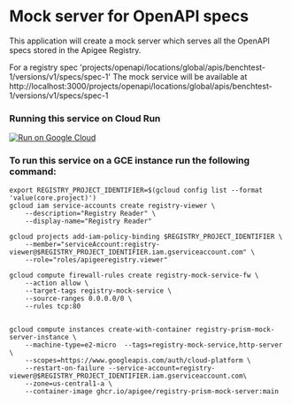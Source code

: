 # Mock server for OpenAPI specs

This application will create a mock server which serves all the OpenAPI specs
stored in the Apigee Registry.

For a registry spec 'projects/openapi/locations/global/apis/benchtest-1/versions/v1/specs/spec-1'
The mock service will be available at
http://localhost:3000/projects/openapi/locations/global/apis/benchtest-1/versions/v1/specs/spec-1

### Running this service on Cloud Run
[![Run on Google Cloud](https://deploy.cloud.run/button.svg)](https://deploy.cloud.run?dir=containers/registry-mock-server/openapi)

### To run this service on a GCE instance run the following command:
```
export REGISTRY_PROJECT_IDENTIFIER=$(gcloud config list --format 'value(core.project)')
gcloud iam service-accounts create registry-viewer \
    --description="Registry Reader" \
    --display-name="Registry Reader"

gcloud projects add-iam-policy-binding $REGISTRY_PROJECT_IDENTIFIER \
    --member="serviceAccount:registry-viewer@$REGISTRY_PROJECT_IDENTIFIER.iam.gserviceaccount.com" \
    --role="roles/apigeeregistry.viewer"

gcloud compute firewall-rules create registry-mock-service-fw \
    --action allow \
    --target-tags registry-mock-service \
    --source-ranges 0.0.0.0/0 \
    --rules tcp:80


gcloud compute instances create-with-container registry-prism-mock-server-instance \
	--machine-type=e2-micro  --tags=registry-mock-service,http-server \
	--scopes=https://www.googleapis.com/auth/cloud-platform \
	--restart-on-failure --service-account=registry-viewer@$REGISTRY_PROJECT_IDENTIFIER.iam.gserviceaccount.com\
	--zone=us-central1-a \
    --container-image ghcr.io/apigee/registry-prism-mock-server:main
```